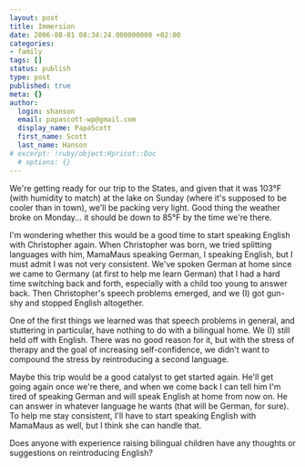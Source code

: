 ```yaml
---
layout: post
title: Immersion
date: 2006-08-01 08:34:24.000000000 +02:00
categories:
- family
tags: []
status: publish
type: post
published: true
meta: {}
author:
  login: shanson
  email: papascott-wp@gmail.com
  display_name: PapaScott
  first_name: Scott
  last_name: Hanson
# excerpt: !ruby/object:Hpricot::Doc
  # options: {}
---
```

<p>We're getting ready for our trip to the States, and given that it was 103°F (with humidity to match) at the lake on Sunday (where it's supposed to be cooler than in town), we'll be packing very light. Good thing the weather broke on Monday... it should be down to 85°F by the time we're there.</p>
<p>I'm wondering whether this would be a good time to start speaking English with Christopher again. When Christopher was born, we tried splitting languages with him, MamaMaus speaking German, I speaking English, but I must admit I was not very consistent. We've spoken German at home since we came to Germany (at first to help me learn German) that I had a hard time switching back and forth, especially with a child too young to answer back. Then Christopher's speech problems emerged, and we (I) got gun-shy and stopped English altogether.</p>
<p>One of the first things we learned was that speech problems in general, and stuttering in particular, have nothing to do with a bilingual home. We (I) still held off with English. There was no good reason for it, but with the stress of therapy and the goal of increasing self-confidence, we didn't want to compound the stress by reintroducing a second language. </p>
<p>Maybe this trip would be a good catalyst to get started again. He'll get going again once we're there, and when we come back I can tell him I'm tired of speaking German and will speak English at home from now on. He can answer in whatever language he wants (that will be German, for sure). To help me stay consistent, I'll have to start speaking English with MamaMaus as well, but I think she can handle that. </p>
<p>Does anyone with experience raising bilingual children have any thoughts or suggestions on reintroducing English?</p>
